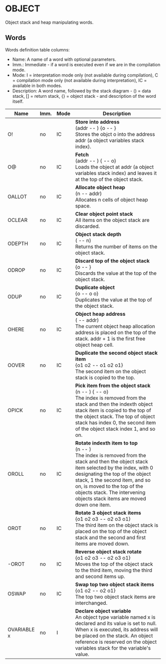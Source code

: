 ﻿# OBJECT

Object stack and heap manipulating words.

## Words

Words definition table columns:

- Name: A name of a word with optional parameters.
- Imm.: Immediate - if a word is executed even if we are in the compilation mode.
- Mode: I = interpretation mode only (not available during compilation), C = compilation mode only
  (not available during interpretation), IC = available in both modes.
- Description: A word name, followed by the stack diagram - () = data stack, [] = return stack, {} = object stack - and description of the word itself.

| Name  | Imm. | Mode | Description |
| ---   | ---  | ---  | --- |
| O!     | no   | IC   | **Store into address**<br>(addr -- ) {o -- }<br>Stores the objct o into the address addr (a object variables stack index). |
| O@     | no   | IC   | **Fetch**<br>(addr -- ) { -- o}<br>Loads the object at addr (a object variables stack index) and leaves it at the top of the object stack. |
| OALLOT | no   | IC   | **Allocate object heap**<br>(n -- addr)<br>Allocates n cells of object heap space. |
| OCLEAR | no   | IC   | **Clear object point stack**<br>All items on the object stack are discarded. |
| ODEPTH | no   | IC   | **Object stack depth**<br>( -- n)<br>Returns the number of items on the object stack. |
| ODROP  | no   | IC   | **Discard top of the object stack**<br>{o -- }<br>Discards the value at the top of the object stack. |
| ODUP   | no   | IC   | **Duplicate object**<br>{o -- o o}<br>Duplicates the value at the top of the object stack. |
| OHERE  | no   | IC   | **Object heap address**<br>( -- addr)<br>The current object heap allocation address is placed on the top of the stack. addr + 1 is the first free object heap cell. |
| OOVER  | no   | IC   | **Duplicate the second object stack item**<br>{o1 o2 -- o1 o2 o1}<br>The second item on the object stack is copied to the top. |
| OPICK  | no   | IC   | **Pick item from the object stack**<br>(n -- ) { -- o}<br>The index is removed from the stack and then the indexth object stack item is copied to the top of the object stack. The top of object stack has index 0, the second item of the object stack index 1, and so on. |
| OROLL  | no   | IC   | **Rotate indexth item to top**<br>(n -- )<br>The index is removed from the stack and then the object stack item selected by the index, with 0 designating the top of the object stack, 1 the second item, and so on, is moved to the top of the objects stack. The intervening objects stack items are moved down one item. |
| OROT   | no   | IC   | **Rotate 3 object stack items**<br>{o1 o2 o3 -- o2 o3 o1}<br>The third item on the object stack is placed on the top of the object stack and the second and first items are moved down. |
| -OROT  | no   | IC   | **Reverse object stack rotate**<br>{o1 o2 o3 -- o2 o3 o1}<br>Moves the top of the object stack to the third item, moving the third and second items up. |
| OSWAP  | no   | IC   | **Swap top two object stack items**<br>{o1 o2 -- o2 o1}<br>The top two object stack items are interchanged. |
| OVARIABLE x | no   | I    | **Declare object variable**<br>An object type variable named x is declared and its value is set to null. When x is executed, its address will be placed on the stack. An object reference is reserved on the object variables stack for the variable's value. |
